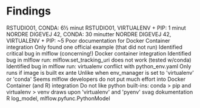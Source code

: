 # Findings

RSTUDIO01, CONDA: 6½ minut
RSTUDIO01, VIRTUALENV + PIP: 1 minut
NORDRE DIGEVEJ 42, CONDA: 30 minutter
NORDRE DIGEVEJ 42, VIRTUALENV + PIP: ~5
Poor documentation for Docker Container integration
Only found one official example (that did not run)
Identified critical bug in mlflow (concerning!) Docker container integration
Identified bug in mlflow run: mlflow.set_tracking_uri does not work (tested w/conda)
Identified bug in mlflow run: virtualenv conflict with python_env.yaml
Only runs if image is built ex ante
Unlike when env_manager is set to 'virtualenv' or 'conda'
Seems mlflow developers do not put much effort into Docker Container (and R) integration
Do not like python built-ins: conda > pip and virtualenv > venv
draws upon 'virtualenv' and 'pyenv'
svag dokumentation R log_model, mlflow.pyfunc.PythonModel